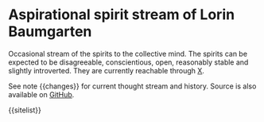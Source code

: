 # Aspirational spirit stream of Lorin Baumgarten

Occasional stream of the spirits to the collective mind.
The spirits can be expected to be disagreeable, conscientious, open, reasonably stable and slightly introverted.
They are currently reachable through <a href="https://twitter.com/lorinbaumgarten">X</a>.

See note {{changes}} for current thought stream and history.
Source is also available on <a href="https://github.com/lorinbaum/lorinbaum.github.io">GitHub</a>.

{{sitelist}}
